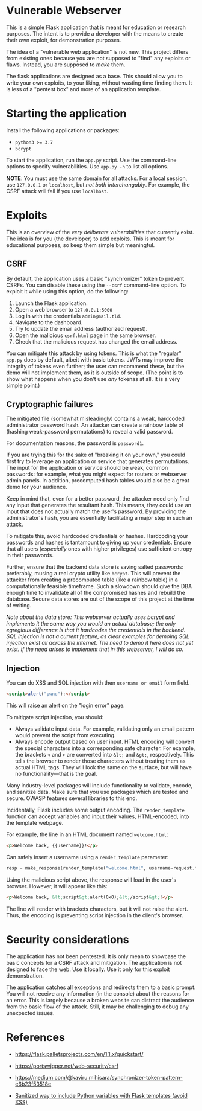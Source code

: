 # Vulnerable Webserver

This is a simple Flask application that is meant for education or research purposes. The intent is to provide a developer with the means to create their own exploit, for demonstration purposes. 

The idea of a "vulnerable web application" is not new. This project differs from existing ones because you are not supposed to "find" any exploits or flaws. Instead, you are supposed to *make* them.

The flask applications are designed as a base. This should allow you to write your own exploits, to your liking, without wasting time finding them. It is less of a "pentest box" and more of an application template.

# Starting the application

Install the following applications or packages:

- `python3 >= 3.7`  
- `bcrypt`

To start the application, run the `app.py` script. Use the command-line options to specify vulnerabilities. Use `app.py -h` to list all options.

**NOTE**: You must use the same domain for all attacks. For a local session, use `127.0.0.1` or `localhost`, but *not both interchangably*. For example, the CSRF attack will fail if you use `localhost`.

# Exploits

This is an overview of the *very deliberate vulnerabilities* that currently exist. The idea is for you (the developer) to add exploits. This is meant for educational purposes, so keep them simple but meaningful.

## CSRF

By default, the application uses a basic "synchronizer" token to prevent CSRFs. You can disable these using the `--csrf` command-line option. To exploit it while using this option, do the following:

1.  Launch the Flask application.
1.  Open a web browser to `127.0.0.1:5000`
1.  Log in with the credentials `admin@mail.tld`.
1.  Navigate to the dashboard.
1.  Try to update the email address (authorized request).
1.  Open the malicious `csrf.html` page in the same browser.
1.  Check that the malicious request has changed the email address.

You can mitigate this attack by using tokens. This is what the "regular" `app.py` does by default, albeit with basic tokens. JWTs may improve the integrity of tokens even further; the user can recommend these, but the demo will not implement them, as it is outside of scope. (The point is to show what happens when you don't use *any* tokenas at all. It is a very simple point.)

## Cryptographic failures

The mitigated file (somewhat misleadingly) contains a weak, hardcoded administrator password hash. An attacker can create a rainbow table of (hashing weak-password permutations) to reveal a valid password. 

For documentation reasons, the password is `password1`. 

If you are trying this for the sake of "breaking it on your own," you could first try to leverage an application or service that generates permutations. The input for the application or service should be weak, common passwords: for example, what you might expect for routers or webserver admin panels. In addition, precomputed hash tables would also be a great demo for your audience.

Keep in mind that, even for a better password, the attacker need only find any input that generates the resultant hash. This means, they could use an input that does not actually match the user's password. By providing the administrator's hash, you are essentially facilitating a major step in such an attack.

To mitigate this, avoid hardcoded credentials or hashes. Hardcoding your passwords and hashes is tantamount to giving up your credentials. Ensure that all users (*especially* ones with higher privileges) use sufficient entropy in their passwords.

Further, ensure that the backend data store is saving salted passwords: preferably, musing a real crypto utility like `bcrypt`. This will prevent the attacker from creating a precomputed table (like a rainbow table) in a computationally feasible timeframe. Such a slowdown should give the DBA enough time to invalidate all of the compromised hashes and rebuild the database. Secure data stores are out of the scope of this project at the time of writing.

*Note about the data store: This webserver actually uses bcrypt and implements it the same way you would an actual database; the only egregious difference is that it hardcodes the credentials in the backend. SQL injection is not a current feature, as clear examples for demoing SQL injection exist all across the internet. The need to demo it here does not yet exist. If the need arises to implement that in this webserver, I will do so.*

## Injection

You can do XSS and SQL injection with then `username or email` form field.

```html
<script>alert("pwnd");</script>
```

This will raise an alert on the "login error" page. 

To mitigate script injection, you should:

- Always validate input data. For example, validating only an email pattern would prevent the script from executing.
- Always encode output based on user input. HTML encoding will convert the special characters into a corresponding safe character. For example, the brackets `<` and `>` are converted into `&lt;` and `&gt;`, respectively. This tells the browser to render those characters without treating them as actual HTML tags. They will look the same on the surface, but will have no functionality&mdash;that is the goal.

Many industry-level packages will include functionality to validate, encode, and sanitize data. Make sure that you use packages which are tested and secure. OWASP features several libraries to this end.

Incidentally, Flask includes some output encoding. The `render_template` function can accept variables and input their values, HTML-encoded, into the template webpage.

For example, the line in an HTML document named `welcome.html`:

```html 
<p>Welcome back, {{username}}!</p>
```

Can safely insert a username using a `render_template` parameter:

```python 
resp = make_response(render_template("welcome.html", username=request.form["user"]))
```

Using the malicious script above, the response will load in the user's browser. However, it will appear like this:

```html 
<p>Welcome back, &lt;script&gt;alert(0x0);&lt;/script&gt;!</p>
```

The line will render with brackets characters, but it will not raise the alert. Thus, the encoding is preventing script injection in the client's browser.

# Security considerations

The application has not been pentested. It is only mean to showcase the
basic concepts for a CSRF attack and mitigation. The application is not 
designed to face the web. Use it locally. Use it only for this exploit
demonstration.

The application catches all exceptions and redirects them to a basic
prompt. You will not receive any information (in the console) about
the reasons for an error. This is largely because a broken website can
distract the audience from the basic flow of the attack. Still, it may
be challenging to debug any unexpected issues.

# References

-   <https://flask.palletsprojects.com/en/1.1.x/quickstart/>

-   <https://portswigger.net/web-security/csrf>

-   <https://medium.com/@kaviru.mihisara/synchronizer-token-pattern-e6b23f53518e>

-   [Sanitized way to include Python variables with Flask templates (avoid XSS)](https://pythonbasics.org/flask-tutorial-templates/)
    
    

